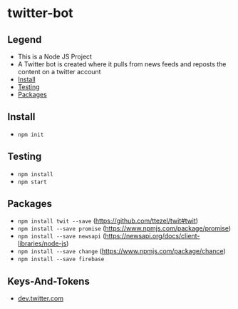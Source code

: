 # twitter-bot

## Legend

- This is a Node JS Project
- A Twitter bot is created where it pulls from news feeds and reposts the content on a twitter account
- [Install](##Install)
- [Testing](##Testing)
- [Packages](##Packages)

## Install

- `npm init`

## Testing

- `npm install`
- `npm start`

## Packages

- `npm install twit --save` (https://github.com/ttezel/twit#twit)
- `npm install --save promise` (https://www.npmjs.com/package/promise)
- `npm install --save newsapi` (https://newsapi.org/docs/client-libraries/node-js)
- `npm install --save change` (https://www.npmjs.com/package/chance)
- `npm install --save firebase`

## Keys-And-Tokens

- [dev.twitter.com](dev.twitter.com)
